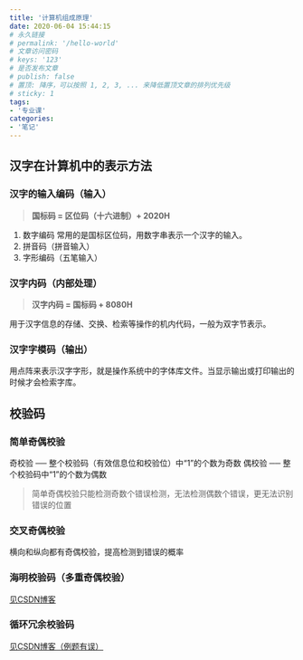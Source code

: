 ```yaml
---
title: '计算机组成原理'
date: 2020-06-04 15:44:15
# 永久链接
# permalink: '/hello-world'
# 文章访问密码
# keys: '123'
# 是否发布文章
# publish: false
# 置顶: 降序，可以按照 1, 2, 3, ... 来降低置顶文章的排列优先级
# sticky: 1
tags:
- '专业课'
categories:
- '笔记'
---
```


## 汉字在计算机中的表示方法
### 汉字的输入编码（输入）
> **国标码 = 区位码（十六进制）+ 2020H**
1. 数字编码
常用的是国标区位码，用数字串表示一个汉字的输入。
2. 拼音码（拼音输入）
3. 字形编码（五笔输入）
### 汉字内码（内部处理）
> **汉字内码 = 国标码 + 8080H**

用于汉字信息的存储、交换、检索等操作的机内代码，一般为双字节表示。
### 汉字字模码（输出）
用点阵来表示汉字字形，就是操作系统中的字体库文件。当显示输出或打印输出的时候才会检索字库。

## 校验码
### 简单奇偶校验
奇校验 ── 整个校验码（有效信息位和校验位）中“1”的个数为奇数
偶校验 ── 整个校验码中“1”的个数为偶数
> 简单奇偶校验只能检测奇数个错误检测，无法检测偶数个错误，更无法识别错误的位置
### 交叉奇偶校验
横向和纵向都有奇偶校验，提高检测到错误的概率
### 海明校验码（多重奇偶校验）
[见CSDN博客](https://blog.csdn.net/weixin_42426249/article/details/89428080)
### 循环冗余校验码
[见CSDN博客（例题有误）](https://blog.csdn.net/T146lLa128XX0x/article/details/88968511)